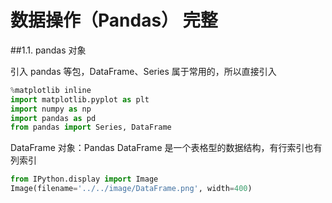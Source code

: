 # 数据操作（Pandas） 完整


##1.1. pandas 对象

引入 pandas 等包，DataFrame、Series 属于常用的，所以直接引入

```py
%matplotlib inline
import matplotlib.pyplot as plt
import numpy as np
import pandas as pd
from pandas import Series, DataFrame
```

DataFrame 对象：Pandas DataFrame 是一个表格型的数据结构，有行索引也有列索引


```py
from IPython.display import Image
Image(filename='../../image/DataFrame.png', width=400)
```

